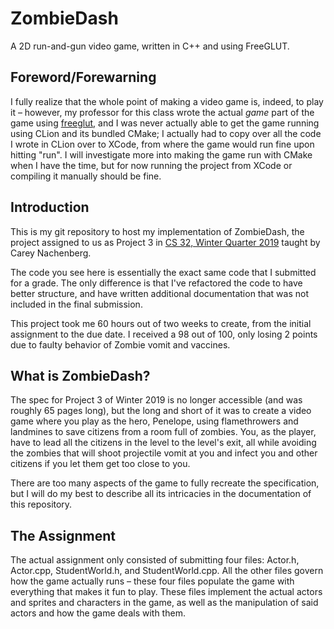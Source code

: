 # ZombieDash

A 2D run-and-gun video game, written in C++ and using FreeGLUT.

## Foreword/Forewarning

I fully realize that the whole point of making a video game is, indeed, to play it – however, my professor for this class wrote the actual *game* part of the game using [freeglut](http://freeglut.sourceforge.net/), and I was never actually able to get the game running using CLion and its bundled CMake; I actually had to copy over all the code I wrote in CLion over to XCode, from where the game would run fine upon hitting "run". I will investigate more into making the game run with CMake when I have the time, but for now running the project from XCode or compiling it manually should be fine.

## Introduction

This is my git repository to host my implementation of ZombieDash, the project assigned to us as Project 3 in [CS 32, Winter Quarter 2019](https://github.com/mppombo5/CS32) taught by Carey Nachenberg.

The code you see here is essentially the exact same code that I submitted for a grade. The only difference is that I've refactored the code to have better structure, and have written additional documentation that was not included in the final submission.

This project took me 60 hours out of two weeks to create, from the initial assignment to the due date. I received a 98 out of 100, only losing 2 points due to faulty behavior of Zombie vomit and vaccines.

## What is ZombieDash?

The spec for Project 3 of Winter 2019 is no longer accessible (and was roughly 65 pages long), but the long and short of it was to create a video game where you play as the hero, Penelope, using flamethrowers and landmines to save citizens from a room full of zombies. You, as the player, have to lead all the citizens in the level to the level's exit, all while avoiding the zombies that will shoot projectile vomit at you and infect you and other citizens if you let them get too close to you.

There are too many aspects of the game to fully recreate the specification, but I will do my best to describe all its intricacies in the documentation of this repository.

## The Assignment

The actual assignment only consisted of submitting four files: Actor.h, Actor.cpp, StudentWorld.h, and StudentWorld.cpp. All the other files govern how the game actually runs – these four files populate the game with everything that makes it fun to play. These files implement the actual actors and sprites and characters in the game, as well as the manipulation of said actors and how the game deals with them.
